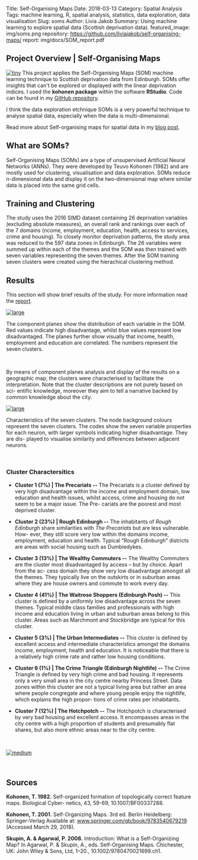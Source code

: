Title: Self-Organising Maps
Date: 2018-03-13
Category: Spatial Analysis
Tags: machine learning, R, spatial analysis, statistics, data exploration, data visualisation
Slug: soms
Author: Livia Jakob
Summary: Using machine learning to explore spatial data (Scottish deprivation data).
featured_image: img/soms.png
repository: https://github.com/liviajakob/self-organising-maps/
report: img/docs/SOM_report.pdf


## **Project Overview |** Self-Organising Maps

[![tiny]({filename}/img/soms.png)]({filename}/img/soms.png)
This project applies the Self-Organising Maps (SOM) machine learning technique to Scottish deprivation data from Edinburgh. SOMs offer insights that can't be explored or displayed with the linear deprivation indices. I used the **kohonen package** within the software **RStudio**. Code can be found in my [GitHub repository](https://github.com/liviajakob/self-organising-maps/).

I think the data exploration etchnique SOMs is a very powerful technique to analyse spatial data, especially when the data is multi-dimensional.

Read more about Self-organising maps for spatial data in my [blog post](http://www.geo-blog.com/soms-for-geographical-data/).

## What are SOMs?
Self-Organising Maps (SOMs) are a type of unsupervised Artificial Neural Networks (ANNs). They were developed by Teuvo Kohonen (1982) and are mostly used for clustering, visualisation and data exploration. SOMs reduce n-dimensional data and display it on the two-dimensional map where similar data is placed into the same grid cells.

## Training and Clustering

The study uses the 2016 SIMD dataset containing 26 deprivation variables (excluding absolute measures), an overall rank and rankings over each of the 7 domains (ncome, employment, education, health, access to services, crime and housing). To closely monitor deprivation patterns, the study area was reduced to the 597 data zones in Edinburgh. The 26 variables were summed up within each of the themes and the SOM was then trained with seven variables representing the seven themes. After the SOM training seven clusters were created using the hierachical clustering method.


## Results

This section will show brief results of the study. For more information read the [report](img/docs/SOM_report.pdf).

[![large]({filename}/img/soms3.png)]({filename}/img/soms3.png)

The component planes show the distribution of each variable in the SOM. Red values indicate high disadvantage, whilst blue values represent low disadvantaged. The planes further show visually that income, health, employment and education are correlated. The numbers represent the seven clusters.

&nbsp;

By means of component planes analysis and display of the results on a geographic map, the clusters were characterised to facilitate the interpretation. Note that the cluster descriptions are not purely based on sci- entific knowledge, moreover they aim to tell a narrative backed by common knowledge about the city.

[![large]({filename}/img/soms2.png)]({filename}/img/soms2.png)

Characteristics of the seven clusters. The node background colours represent the seven clusters. The codes show the seven variable properties for each neuron, with larger symbols indicating higher disadvantage. They are dis- played to visualise similarity and differences between adjacent neurons.


&nbsp;

### Cluster Charactersitics

- **Cluster 1 (7%) | The Precariats --**
The Precariats is a cluster defined by very high disadvantage within the income and employment domain, low education and health issues, whilst access, crime and housing do not seem to be a major issue. The Pre- cariats are the poorest and most deprived cluster.

- **Cluster 2 (23%) | Rough Edinburgh --**
The inhabitants of *Rough Edinburgh* share similarities with *The Precariats* but are less vulnerable. How- ever, they still score very low within the domains income, employment, education and health. Typical “Rough Edinburgh” districts are areas with social housing such as Dumbiedykes.

- **Cluster 3 (13%) | The Wealthy Commuters --**
The Wealthy Commuters are the cluster most disadvantaged by access – but by choice. Apart from the ac- cess domain they show very low disadvantage amongst all the themes. They typically live on the outskirts or in suburban areas where they are house owners and commute to work every day.

- **Cluster 4 (41%) | The Waitrose Shoppers (Edinburgh Posh) --**
This cluster is defined by a uniformly low disadvantage across the seven themes. Typical middle class families and professionals with high income and education living in urban and suburban areas belong to this cluster. Areas such as Marchmont and Stockbridge are typical for this cluster.

- **Cluster 5 (3%) | The Urban Intermediates --**
This cluster is defined by excellent access and intermediate characteristics amongst the domains income, employment, health and education. It is noticeable that there is a relatively high crime rate and rather low housing conditions.

- **Cluster 6 (1%) | The Crime Triangle (Edinburgh Nightlife) --**
The Crime Triangle is defined by very high crime and bad housing. It represents only a very small area in the city centre nearby Princess Street. Data zones within this cluster are not a typical living area but rather an area where people congregate and where young people enjoy the nightlife, which explains the high propor- tions of crime rates per inhabitants.

- **Cluster 7 (12%) | The Hotchpotch --**
The Hotchpotch is characterised by very bad housing and excellent access. It encompasses areas in the city centre with a high proportion of students and presumably flat shares, but also more ethnic areas near to the city centre.

&nbsp;

[![medium]({filename}/img/soms4.png)]({filename}/img/soms4.png)

&nbsp;


## Sources

**Kohonen, T. 1982.** Self-organized formation of topologically correct feature maps. Biological Cyber- netics, 43, 59-69, 10.1007/BF00337288.

**Kohonen, T. 2001.** Self-Organizing Maps. 3rd ed. Berlin Heidelberg: Springer-Verlag Available at: www.springer.com/gb/book/9783540679219 (Accessed March 29, 2018).

**Skupin, A. & Agarwal, P. 2008.** Introduction: What is a Self-Organizing Map? In Agarwal, P. & Skupin, A., eds. Self-Organising Maps. Chichester, UK: John Wiley & Sons, Ltd, 1–20., 10.1002/9780470021699.ch1.